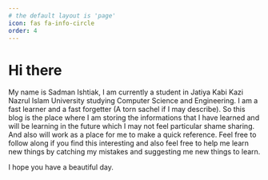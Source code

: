 ```yaml
---
# the default layout is 'page'
icon: fas fa-info-circle
order: 4
---
```

# Hi there

My name is Sadman Ishtiak, I am currently a student in Jatiya Kabi Kazi Nazrul Islam University studying Computer Science and Engineering. I am a fast learner and a fast forgetter (A torn sachel if I may describe). So this blog is the place where I am storing the informations that I have learned and will be learning in the future which I may not feel particular shame sharing. And also will work as a place for me to make a quick reference. Feel free to follow along if you find this interesting and also feel free to help me learn new things by catching my mistakes and suggesting me new things to learn.

I hope you have a beautiful day.

